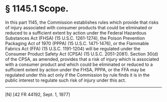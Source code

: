 # § 1145.1   Scope.

In this part 1145, the Commission establishes rules which provide that risks of injury associated with consumer products that could be eliminated or reduced to a sufficient extent by action under the Federal Hazardous Substances Act (FHSA) (15 U.S.C. 1261-1274), the Poison Prevention Packaging Act of 1970 (PPPA) (15 U.S.C. 1471-1476), or the Flammable Fabrics Act (FFA) (15 U.S.C. 1191-1204) will be regulated under the Consumer Product Safety Act (CPSA) (15 U.S.C. 2051-2081). Section 30(d) of the CPSA, as amended, provides that a risk of injury which is associated with a consumer product and which could be eliminated or reduced to a sufficient extent by action under the FHSA, PPPA, or the FFA may be regulated under this act only if the Commission by rule finds it is in the public interest to regulate such risk of injury under this act.



---

[N] [42 FR 44192, Sept. 1, 1977]




